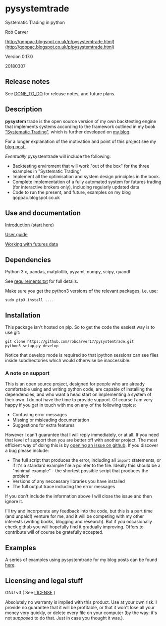 # pysystemtrade

Systematic Trading in python

Rob Carver

[http://qoppac.blogspot.co.uk/p/pysystemtrade.html](http://qoppac.blogspot.co.uk/p/pysystemtrade.html)


Version 0.17.0


20180307


## Release notes

See [DONE_TO_DO](DONE_TO_DO.md) for release notes, and future plans.


## Description

**pysystem** trade is the open source version of my own backtesting engine that implements systems according to the framework outlined in my book ["Systematic Trading"](http://www.systematictrading.org), which is further developed on [my blog](http://qoppac.blogspot.com).

For a longer explanation of the motivation and point of this project see my [blog post.](http://qoppac.blogspot.co.uk/2015/12/pysystemtrade.html)

*Eventually* pysystemtrade will include the following:

- Backtesting enviroment that will work "out of the box" for the three examples in "Systematic Trading" 
- Implement all the optimisation and system design principles in the book.
- Complete implementation of a fully automated system for futures trading (for interactive brokers only), including regularly updated data
- Code to run the present, and future, examples on my blog qoppac.blogspot.co.uk


## Use and documentation

[Introduction (start here)](docs/introduction.md)

[User guide](docs/userguide.md)

[Working with futures data](/docs/futures.md)

## Dependencies

Python 3.x, pandas, matplotlib, pyyaml, numpy, scipy, quandl

See [requirements.txt](requirements.txt) for full details.

Make sure you get the python3 versions of the relevant packages, i.e. use:

```
sudo pip3 install ....
```

## Installation

This package isn't hosted on pip. So to get the code the easiest way is to use git:

```
git clone https://github.com/robcarver17/pysystemtrade.git
python3 setup.py develop
```
Notice that develop mode is required so that ipython sessions can see files inside subdirectories which would otherwise be inaccessible.

### A note on support

This is an open source project, designed for people who are already comfortable using and writing python code, are capable of installing the dependencies, and who want a head start on implementing a system of their own. I do not have the time to provide support. Of course I am very happy if you get in touch with me on any of the following topics:

- Confusing error messages
- Missing or misleading documentation
- Suggestions for extra features
 
However I can't guarantee that I will reply immediately, or at all. If you need that level of support then you are better off with another project. The most efficient way of doing this is by [opening an issue on github](https://github.com/robcarver17/pysystemtrade/issues/new). If you discover a bug please include:

- The full script that produces the error, including all `import` statements, or if it's a standard example file a pointer to the file. Ideally this should be a "minimal example" - the shortest possible script that produces the problem.
- Versions of any neccessary libraries you have installed
- The full output trace including the error messages

If you don't include the information above I will close the issue and then ignore it.

I'll try and incorporate any feedback into the code, but this is a part time (and unpaid!) venture for me, and it will be competing with my other interests (writing books, blogging and research). But if you occasionally check github you will hopefully find it gradually improving. Offers to contribute will of course be gratefully accepted.

## Examples

A series of examples using pysystemtrade for my blog posts can be found [here](https://github.com/robcarver17/pysystemtrade_examples).

## Licensing and legal stuff

GNU v3
( See [LICENSE](LICENSE) )

Absolutely no warranty is implied with this product. Use at your own risk. I provide no guarantee that it will be profitable, or that it won't lose all your money very quickly, or delete every file on your computer (by the way: it's not *supposed* to do that. Just in case you thought it was.).

